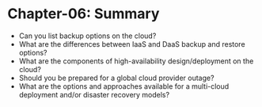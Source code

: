 # Chapter-06: Summary

* Can you list backup options on the cloud?
* What are the differences between IaaS and DaaS backup and restore options?
* What are the components of high-availability design/deployment on the cloud?
* Should you be prepared for a global cloud provider outage?
* What are the options and approaches available for a multi-cloud deployment and/or disaster recovery models?